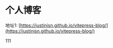 # 个人博客

地址1: [https://justinjsn.github.io/vitepress-blog/](https://justinjsn.github.io/vitepress-blog/)

111
